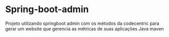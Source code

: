 # Spring-boot-admin
Projeto utilizando springboot admin com os métodos da codecentric para gerar um website que gerencia as métricas de suas aplicações Java maven
